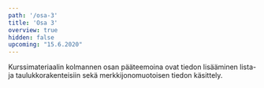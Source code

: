 ```yaml
---
path: '/osa-3'
title: 'Osa 3'
overview: true
hidden: false
upcoming: "15.6.2020"
---
```


Kurssimateriaalin kolmannen osan pääteemoina ovat tiedon lisääminen lista- ja taulukkorakenteisiin sekä merkkijonomuotoisen tiedon käsittely.

<pages-in-this-section></pages-in-this-section>

<exercises-in-this-section></exercises-in-this-section>
